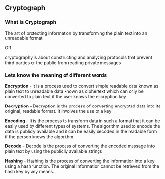 ## Cryptograph

### What is Cryptograph

The art of protecting information by transforming the plain text into an unreadable format

OR

cryptography is about constructing and analyzing protocols that prevent third parties or the public from reading private messages

### Lets know the meaning of different words

**Encryption** - It is a process used to convert simple readable data known as plain text to unreadable data known as ciphertext which can only be converted to plain text if the user knows the encryption key

**Decryption** - Decryption is the process of converting encrypted data into its original, readable format. It involves the use of a key

**Encoding** - It is the process to transform data in such a format that it can be easily used by different types of systems. The algorithm used to encode the data is publicly available and it can be easily decoded in the readable form if the person knows the algorithm.

**Decode** - Decode is the process of converting the encoded message into plain text by using the publiclly available strings


**Hashing** - Hashing is the process of converting the information into a key using a hash function. The original information cannot be retrieved from the hash key by any means. 
